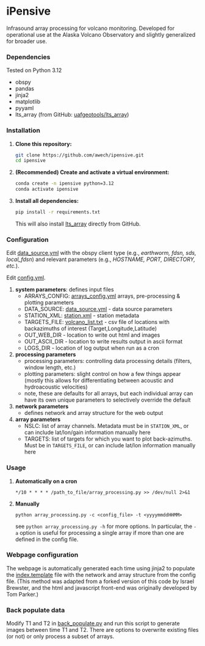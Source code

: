 # iPensive
Infrasound array processing for volcano monitoring. Developed for operational use at the Alaska Volcano Observatory and slightly generalized for broader use.

### Dependencies
Tested on Python 3.12

- obspy
- pandas
- jinja2
- matplotlib
- pyyaml
- lts_array (from GitHub: [uafgeotools/lts_array](https://github.com/uafgeotools/lts_array))

### Installation

1. **Clone this repository:**
    ```bash
    git clone https://github.com/awech/ipensive.git
    cd ipensive
    ```

2. **(Recommended) Create and activate a virtual environment:**
    ```bash
    conda create -n ipensive python=3.12
    conda activate ipensive
    ```

3. **Install all dependencies:**
    ```bash
    pip install -r requirements.txt
    ```

    This will also install [lts_array](https://github.com/uafgeotools/lts_array) directly from GitHub.

### Configuration
Edit [data_source.yml](data_source.yml) with the obspy client type (e.g., *earthworm, fdsn, sds, local_fdsn*) and relevant parameters (e.g., *HOSTNAME, PORT, DIRECTORY, etc.*).

Edit [config.yml](config.yml). 
1. **system  parameters**: defines input files
    - ARRAYS_CONFIG: [arrays_config.yml](arrays_config.yml) arrays, pre-processing & plotting parameters
    - DATA_SOURCE: [data_source.yml](data_source.yml) - data source parameters
    - STATION_XML: [station.xml](station.xml) - station metadata
    - TARGETS_FILE: [volcano_list.txt](volcano_list.txt) - csv file of locations with backazimuths of interest (Target,Longitude,Latitude)
    - OUT_WEB_DIR - location to write out html and images
    - OUT_ASCII_DIR - location to write results output in ascii format
    - LOGS_DIR - location of log output when run as a cron
2. **processing parameters**
    - processing parameters: controlling data processing details (filters, window length, etc.)
    - plotting parameters: slight control on how a few things appear (mostly this allows for differentiating between acoustic and hydroacoustic velocities)
    - note, these are defaults for all arrays, but each individual array can have its own unique parameters to selectively override the default
3. **network parameters**
    - defines network and array structure for the web output
4. **array parameters**
    - NSLC: list of array channels. Metadata must be in ```STATION_XML```, or can include lat/lon/gain information manually here
    - TARGETS: list of targets for which you want to plot back-azimuths. Must be in ```TARGETS_FILE```, or can include lat/lon information manually here 


### Usage
1. **Automatically on a cron**

    ```*/10 * * * * /path_to_file/array_processing.py >> /dev/null 2>&1```
2. **Manually**

    ```python array_processing.py -c <config_file> -t <yyyymmddHHMM>```

    see ```python array_processing.py -h``` for more options. In particular, the ```-a``` option is useful for processing a single array if more than one are defined in the config file.


### Webpage configuration
The webpage is automatically generated each time using jinja2 to populate the [index.template](index.template) file with the network and array structure from the config file.
(This method was adapted from a forked version of this code by Israel Brewster, and the html and javascript front-end was originally developed by Tom Parker.)

### Back populate data
Modify T1 and T2 in [back_populate.py](back_populate.py) and run this script to generate images between time T1 and T2. There are options to overwrite existing files (or not) or only process a subset of arrays.